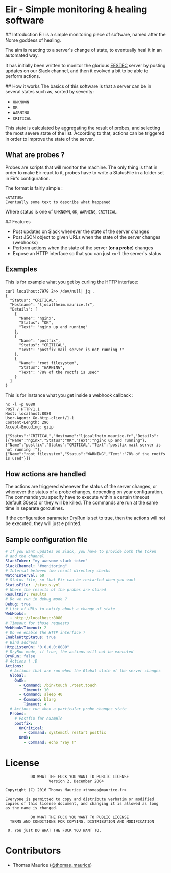 # Eir - Simple monitoring & healing software
## Introduction
Eir is a simple monitoring piece of software, named after the Norse goddess of healing.

The aim is reacting to a server's change of state, to eventually heal it in an
automated way.

It has initially been written to monitor the glorious [EESTEC](https://eestec.net)
server by posting updates on our Slack channel, and then it evolved a bit to be
able to perform actions.

## How it works
The basics of this software is that a server can be in several states
such as, sorted by severity:

* `UNKNOWN`
* `OK`
* `WARNING`
* `CRITICAL`

This state is calculated by aggregating the result of probes, and selecting the most
severe state of the list. According to that, actions can be triggered in order to improve
the state of the server.

## What are probes ?
Probes are scripts that will monitor the machine. The
only thing is that in order to make Eir react to it, probes have to write a StatusFile in
a folder set in Eir's configuration.

The format is fairly simple :
```
<STATUS>
Eventually some text to describe what happened
```

Where status is one of `UNKNOWN`, `OK`, `WARNING`, `CRITICAL`.

## Features
* Post updates on Slack whenever the state of the server changes
* Post JSON object to given URLs when the state of the server changes (webhooks)
* Perform actions when the state of the server (**or a probe**) changes
* Expose an HTTP interface so that you can just `curl` the server's status

## Examples
This is for example what you get by curling the HTTP interface:
```
curl localhost:7979 2>> /dev/null| jq .
{
  "Status": "CRITICAL",
  "Hostname": "ljosalfheim.maurice.fr",
  "Details": [
    {
      "Name": "nginx",
      "Status": "OK",
      "Text": "nginx up and running"
    },
    {
      "Name": "postfix",
      "Status": "CRITICAL",
      "Text": "postfix mail server is not running !"
    },
    {
      "Name": "root_filesystem",
      "Status": "WARNING",
      "Text": "78% of the rootfs is used"
    }
  ]
}
```

This is for instance what you get inside a webhook callback :
```
nc -l -p 8080
POST / HTTP/1.1
Host: localhost:8080
User-Agent: Go-http-client/1.1
Content-Length: 296
Accept-Encoding: gzip

{"Status":"CRITICAL","Hostname":"ljosalfheim.maurice.fr","Details":[{"Name":"nginx","Status":"OK","Text":"nginx up and running"},{"Name":"postfix","Status":"CRITICAL","Text":"postfix mail server is not running !"},{"Name":"root_filesystem","Status":"WARNING","Text":"78% of the rootfs is used"}]}
```

## How actions are handled
The actions are triggered whenever the status of the server changes, or whenever the
status of a probe changes, depending on your configuration. The commands you specify
have to execute within a certain timeout (default 30sec) or they will be killed.
The commands are run at the same time in separate goroutines.

If the configuration parameter DryRun is set to true, then the actions will not be
executed, they will just e printed.

## Sample configuration file
```yaml
# If you want updates on Slack, you have to provide both the token
# and the channel
SlackToken: "my awesome slack token"
SlackChannel: "#monitoring"
# Interval between two result directory checks
WatchInterval: 60
# Status file, so that Eir can be restarted when you want
StatusFile: ./status.yml
# Where the results of the probes are stored
ResultDir: results
# Do we run in debug mode ?
Debug: true
# List of URLs to notify about a change of state
WebHooks:
  - http://localhost:8080
# Timeout for those requests
WebHooksTimeout: 2
# Do we enable the HTTP interface ?
EnableHttpStatus: true
# Bind address
HttpListenOn: "0.0.0.0:8080"
# DryRun mode, if true, the actions will not be executed
DryRun: false
# Actions ! :D
Actions:
  # Actions that are run when the Global state of the server changes
  Global:
    OnOk:
      - Command: /bin/touch ./test.touch
        Timeout: 10
      - Command: sleep 40
      - Command: blarg
        Timeout: 4
  # Actions run when a particular probe changes state
  Probes:
    # Postfix for example
    postfix:
      OnCritical:
        - Command: systemctl restart postfix
      OnOk:
        - Command: echo "Yay !"
```

# License
```
           DO WHAT THE FUCK YOU WANT TO PUBLIC LICENSE
                   Version 2, December 2004

Copyright (C) 2016 Thomas Maurice <thomas@maurice.fr>

Everyone is permitted to copy and distribute verbatim or modified
copies of this license document, and changing it is allowed as long
as the name is changed.

           DO WHAT THE FUCK YOU WANT TO PUBLIC LICENSE
  TERMS AND CONDITIONS FOR COPYING, DISTRIBUTION AND MODIFICATION

 0. You just DO WHAT THE FUCK YOU WANT TO.
```

# Contributors
* Thomas Maurice ([@thomas_maurice](https://twitter.com/thomas_maurice))
